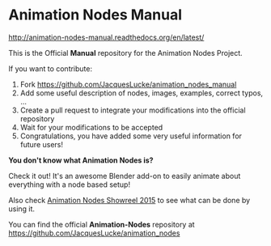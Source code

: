 Animation Nodes Manual
======================

http://animation-nodes-manual.readthedocs.org/en/latest/

This is the Official **Manual** repository for the Animation Nodes Project.

If you want to contribute:

1. Fork https://github.com/JacquesLucke/animation_nodes_manual
2. Add some useful description of nodes, images, examples, correct typos, ...
3. Create a pull request to integrate your modifications into the official repository
4. Wait for your modifications to be accepted
5. Congratulations, you have added some very useful information for future users!


**You don't know what Animation Nodes is?**

Check it out! It's an awesome Blender add-on to easily animate about everything with a node based setup!

Also check [Animation Nodes Showreel 2015](https://www.youtube.com/watch?v=hnlUhlkxQZU) to see what can be done by using it.

You can find the official **Animation-Nodes** repository at
https://github.com/JacquesLucke/animation_nodes
